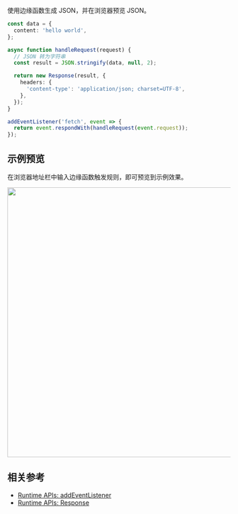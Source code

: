 使用边缘函数生成 JSON，并在浏览器预览 JSON。

```typescript
const data = {
  content: 'hello world',
};

async function handleRequest(request) {
  // JSON 转为字符串
  const result = JSON.stringify(data, null, 2);

  return new Response(result, {
    headers: {
      'content-type': 'application/json; charset=UTF-8',
    },
  });
}

addEventListener('fetch', event => {
  return event.respondWith(handleRequest(event.request));
});
```

## 示例预览

在浏览器地址栏中输入边缘函数触发规则，即可预览到示例效果。

<img src="https://user-images.githubusercontent.com/117053395/207530749-40607bfc-8207-4dfd-9fd7-9ea5de6940d5.png" width=609px>

## 相关参考
- [Runtime APIs: addEventListener](https://cloud.tencent.com/document/product/1552/81928)
- [Runtime APIs: Response](https://cloud.tencent.com/document/product/1552/81917)
